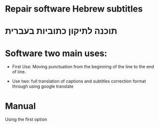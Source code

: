 Repair software Hebrew subtitles
===============
תוכנה לתיקון כתוביות בעברית
===============



# Software two main uses:

 - First Use: Moving punctuation from the beginning of the line to the end of line.
 
 - Use two: full translation of captions and subtitles correction format through using google translate



# Manual
Using the first option
